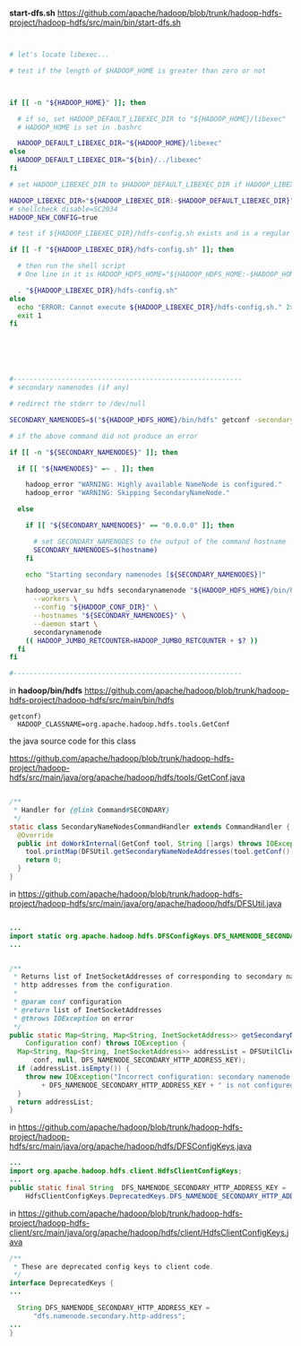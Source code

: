 

**start-dfs.sh** https://github.com/apache/hadoop/blob/trunk/hadoop-hdfs-project/hadoop-hdfs/src/main/bin/start-dfs.sh


```bash


# let's locate libexec...

# test if the length of $HADOOP_HOME is greater than zero or not



if [[ -n "${HADOOP_HOME}" ]]; then

  # if so, set HADOOP_DEFAULT_LIBEXEC_DIR to "${HADOOP_HOME}/libexec"
  # HADOOP_HOME is set in .bashrc

  HADOOP_DEFAULT_LIBEXEC_DIR="${HADOOP_HOME}/libexec"
else
  HADOOP_DEFAULT_LIBEXEC_DIR="${bin}/../libexec"
fi

# set HADOOP_LIBEXEC_DIR to $HADOOP_DEFAULT_LIBEXEC_DIR if HADOOP_LIBEXEC_DIR is unset

HADOOP_LIBEXEC_DIR="${HADOOP_LIBEXEC_DIR:-$HADOOP_DEFAULT_LIBEXEC_DIR}"
# shellcheck disable=SC2034
HADOOP_NEW_CONFIG=true

# test if ${HADOOP_LIBEXEC_DIR}/hdfs-config.sh exists and is a regular file (e.g., not a device file or a directory)

if [[ -f "${HADOOP_LIBEXEC_DIR}/hdfs-config.sh" ]]; then

  # then run the shell script
  # One line in it is HADOOP_HDFS_HOME="${HADOOP_HDFS_HOME:-$HADOOP_HOME}"

  . "${HADOOP_LIBEXEC_DIR}/hdfs-config.sh"
else
  echo "ERROR: Cannot execute ${HADOOP_LIBEXEC_DIR}/hdfs-config.sh." 2>&1
  exit 1
fi






#---------------------------------------------------------
# secondary namenodes (if any)

# redirect the stderr to /dev/null

SECONDARY_NAMENODES=$("${HADOOP_HDFS_HOME}/bin/hdfs" getconf -secondarynamenodes 2>/dev/null)

# if the above command did not produce an error

if [[ -n "${SECONDARY_NAMENODES}" ]]; then

  if [[ "${NAMENODES}" =~ , ]]; then

    hadoop_error "WARNING: Highly available NameNode is configured."
    hadoop_error "WARNING: Skipping SecondaryNameNode."

  else

    if [[ "${SECONDARY_NAMENODES}" == "0.0.0.0" ]]; then

      # set SECONDARY_NAMENODES to the output of the command hostname
      SECONDARY_NAMENODES=$(hostname)
    fi

    echo "Starting secondary namenodes [${SECONDARY_NAMENODES}]"

    hadoop_uservar_su hdfs secondarynamenode "${HADOOP_HDFS_HOME}/bin/hdfs" \
      --workers \
      --config "${HADOOP_CONF_DIR}" \
      --hostnames "${SECONDARY_NAMENODES}" \
      --daemon start \
      secondarynamenode
    (( HADOOP_JUMBO_RETCOUNTER=HADOOP_JUMBO_RETCOUNTER + $? ))
  fi
fi

#---------------------------------------------------------

```

in **hadoop/bin/hdfs** https://github.com/apache/hadoop/blob/trunk/hadoop-hdfs-project/hadoop-hdfs/src/main/bin/hdfs

```
getconf)
  HADOOP_CLASSNAME=org.apache.hadoop.hdfs.tools.GetConf
```  

the java source code for this class

https://github.com/apache/hadoop/blob/trunk/hadoop-hdfs-project/hadoop-hdfs/src/main/java/org/apache/hadoop/hdfs/tools/GetConf.java


```Java

/**
 * Handler for {@link Command#SECONDARY}
 */
static class SecondaryNameNodesCommandHandler extends CommandHandler {
  @Override
  public int doWorkInternal(GetConf tool, String []args) throws IOException {
    tool.printMap(DFSUtil.getSecondaryNameNodeAddresses(tool.getConf()));
    return 0;
  }
}
```

in https://github.com/apache/hadoop/blob/trunk/hadoop-hdfs-project/hadoop-hdfs/src/main/java/org/apache/hadoop/hdfs/DFSUtil.java

```Java

...
import static org.apache.hadoop.hdfs.DFSConfigKeys.DFS_NAMENODE_SECONDARY_HTTP_ADDRESS_KEY;
...


/**
 * Returns list of InetSocketAddresses of corresponding to secondary namenode
 * http addresses from the configuration.
 *
 * @param conf configuration
 * @return list of InetSocketAddresses
 * @throws IOException on error
 */
public static Map<String, Map<String, InetSocketAddress>> getSecondaryNameNodeAddresses(
    Configuration conf) throws IOException {
  Map<String, Map<String, InetSocketAddress>> addressList = DFSUtilClient.getAddresses(
      conf, null, DFS_NAMENODE_SECONDARY_HTTP_ADDRESS_KEY);
  if (addressList.isEmpty()) {
    throw new IOException("Incorrect configuration: secondary namenode address "
        + DFS_NAMENODE_SECONDARY_HTTP_ADDRESS_KEY + " is not configured.");
  }
  return addressList;
}
```

in https://github.com/apache/hadoop/blob/trunk/hadoop-hdfs-project/hadoop-hdfs/src/main/java/org/apache/hadoop/hdfs/DFSConfigKeys.java

```Java
...
import org.apache.hadoop.hdfs.client.HdfsClientConfigKeys;
...
public static final String  DFS_NAMENODE_SECONDARY_HTTP_ADDRESS_KEY =
    HdfsClientConfigKeys.DeprecatedKeys.DFS_NAMENODE_SECONDARY_HTTP_ADDRESS_KEY;
```

in https://github.com/apache/hadoop/blob/trunk/hadoop-hdfs-project/hadoop-hdfs-client/src/main/java/org/apache/hadoop/hdfs/client/HdfsClientConfigKeys.java

```Java
/**
 * These are deprecated config keys to client code.
 */
interface DeprecatedKeys {
...

  String DFS_NAMENODE_SECONDARY_HTTP_ADDRESS_KEY =
      "dfs.namenode.secondary.http-address";
...
}
```
